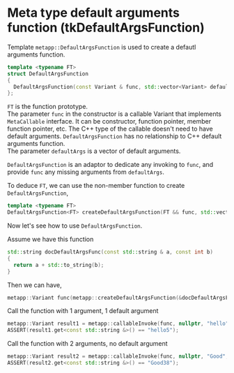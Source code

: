 # Meta type default arguments function (tkDefaultArgsFunction)

Template `metapp::DefaultArgsFunction` is used to create a defautl arguments function.  

```c++
template <typename FT>
struct DefaultArgsFunction
{
  DefaultArgsFunction(const Variant & func, std::vector<Variant> defaultArgs);
};
```
`FT` is the function prototype.  
The parameter `func` in the constructor is a callable Variant that implements `MetaCallable` interface.
It can be constructor, function pointer, member function pointer, etc. The C++ type of the callable doesn't
need to have default arguments. `DefaultArgsFunction` has no relationship to C++ default arguments function.  
The parameter `defaultArgs` is a vector of default arguments.  

`DefaultArgsFunction` is an adaptor to dedicate any invoking to `func`, and provide `func` any missing arguments from `defaultArgs`.

To deduce `FT`, we can use the non-member function to create `DefaultArgsFunction`,  

```c++
template <typename FT>
DefaultArgsFunction<FT> createDefaultArgsFunction(FT && func, std::vector<Variant> defaultArgs);
```

Now let's see how to use `DefaultArgsFunction`.

Assume we have this function

```c++
std::string docDefaultArgsFunc(const std::string & a, const int b)
{
  return a + std::to_string(b);
}
```

Then we can have,

```c++
metapp::Variant func(metapp::createDefaultArgsFunction(&docDefaultArgsFunc, { 5 }));
```

Call the function with 1 argument, 1 default argument

```c++
metapp::Variant result1 = metapp::callableInvoke(func, nullptr, "hello");
ASSERT(result1.get<const std::string &>() == "hello5");
```

Call the function with 2 arguments, no default argument

```c++
metapp::Variant result2 = metapp::callableInvoke(func, nullptr, "Good", 38);
ASSERT(result2.get<const std::string &>() == "Good38");
```